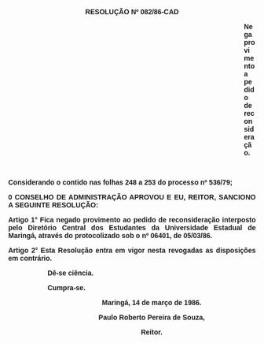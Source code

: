 <BODY>

<B><FONT FACE="Arial"><P ALIGN="CENTER">RESOLU&Ccedil;&Atilde;O Nº 082/86-CAD</P><DIR>
<DIR>
<DIR>
<DIR>
<DIR>
<DIR>
<DIR>
<DIR>
<DIR>
<DIR>
<DIR>
<DIR>

</B><P ALIGN="JUSTIFY">Nega provimento a pedido de reconsidera&ccedil;&atilde;o.</P>
<P ALIGN="JUSTIFY"></P>
<P ALIGN="JUSTIFY">&nbsp;</P></DIR>
</DIR>
</DIR>
</DIR>
</DIR>
</DIR>
</DIR>
</DIR>
</DIR>
</DIR>
</DIR>
</DIR>

<P ALIGN="JUSTIFY">Considerando o contido nas folhas 248 a 253 do processo nº 536/79;</P>
<P ALIGN="JUSTIFY"></P>
<P ALIGN="JUSTIFY">0 CONSELHO DE ADMINISTRA&Ccedil;&Atilde;O APROVOU E EU, REITOR, SANCIONO A SEGUINTE RESOLU&Ccedil;&Atilde;O:</P>
<P ALIGN="JUSTIFY"></P>
<B><P ALIGN="JUSTIFY">Artigo 1°</B>  Fica negado provimento ao pedido de reconsidera&ccedil;&atilde;o interposto pelo Diret&oacute;rio Central dos Estudantes da Universidade Estadual de Maring&aacute;, atrav&eacute;s do protocolizado sob o nº 06401, de 05/03/86.</P>
<B><P ALIGN="JUSTIFY">Artigo 2°</B>  Esta Resolu&ccedil;&atilde;o entra em vigor nesta revogadas as disposi&ccedil;&otilde;es em contr&aacute;rio.</P><DIR>
<DIR>

<P ALIGN="JUSTIFY">D&ecirc;-se ci&ecirc;ncia. </P>
<P ALIGN="JUSTIFY">Cumpra-se.</P>
<P ALIGN="CENTER"></P>
<P ALIGN="CENTER">Maring&aacute;, 14 de mar&ccedil;o de 1986.</P>
<P ALIGN="CENTER"></P>
<P ALIGN="CENTER">Paulo Roberto Pereira de Souza,</P>
<P ALIGN="CENTER">Reitor.</P>
<P ALIGN="JUSTIFY"></P>
<P ALIGN="JUSTIFY">&nbsp;</P></DIR>
</DIR>
</FONT></BODY>
